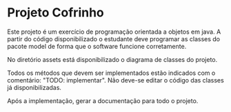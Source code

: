 # Projeto Cofrinho

Este projeto é um exercício de programação orientada a objetos em java. A partir do código disponibilizado o estudante deve programar as classes do pacote model de forma que o software funcione corretamente. 

No diretório assets está disponibilizado o diagrama de classes do projeto.

Todos os métodos que devem ser implementados estão indicados com o comentário: "TODO: implementar". Não deve-se editar o código das classes já disponibilizadas.

Após a implementação, gerar a documentação para todo o projeto.
